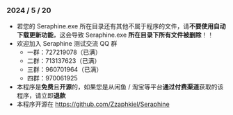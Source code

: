 ### 2024 / 5 / 20

- 若您的 Seraphine.exe 所在目录还有其他不属于程序的文件，请**不要使用自动下载更新功能**，这会导致 Seraphine.exe **所在目录下所有文件被删除**！！
- 欢迎加入 Seraphine 测试交流 QQ 群
  - 一群：727219078（已满）
  - 二群：713137623（已满）
  - 三群：960701964（已满）
  - 四群：970061925
- 本程序是**免费**且**开源**的，如果您是从闲鱼 / 淘宝等平台**通过付费渠道**获取的该程序，请立即**退款**
- 本程序开源在 https://github.com/Zzaphkiel/Seraphine
